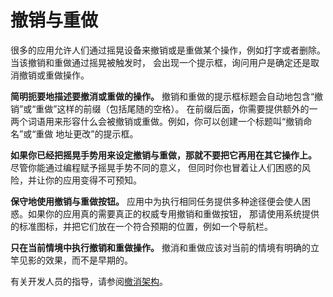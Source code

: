 
# 撤销与重做

很多的应用允许人们通过摇晃设备来撤销或是重做某个操作，例如打字或者删除。当该撤销和重做通过摇晃被触发时，
会出现一个提示框，询问用户是确定还是取消撤销或重做操作。

**简明扼要地描述要撤消或重做的操作。** 撤销和重做的提示框标题会自动地包含“撤销”或“重做”这样的前缀（包括尾随的空格）。
在前缀后面，你需要提供额外的一两个词语用来形容什么会被撤销或重做。例如，你可以创建一个标题叫“撤销命名”或“重做
地址更改”的提示框。

**如果你已经把摇晃手势用来设定撤销与重做，那就不要把它再用在其它操作上。** 尽管你能通过编程赋予摇晃手势不同的意义，
但同时你也冒着让人们困惑的风险，并让你的应用变得不可预知。

**保守地使用撤销与重做按钮。** 应用中为执行相同任务提供多种途径便会使人困惑。如果你的应用真的需要真正的权威专用撤销和重做按钮，
那请使用系统提供的标准图标，并把它们放在一个符合预期的位置，例如一个导航栏。

**只在当前情境中执行撤销和重做操作。** 撤消和重做应该对当前的情境有明确的立竿见影的效果，而不是早期的。

有关开发人员的指导，请参阅[撤消架构](https://developer.apple.com/library/content/documentation/Cocoa/Conceptual/UndoArchitecture/UndoArchitecture.html)。

